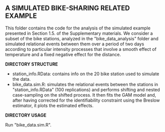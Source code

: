 ## A SIMULATED BIKE-SHARING RELATED EXAMPLE

This folder contains the code for the analysis of the simulated example presented in Section 1.5. of the Supplementary materials. We consider a subset of the bike stations, analyzed in the "bike_data_analysis" folder
and simulated relational events between them over a period of two days according to particular intensity processes that involve a smooth effect of temperature and a fixed negative effect for the distance.

__DIRECTORY STRUCTURE__

- station_info.RData: contains info on the 20 bike station used to simulate the data.
- bike_data.sim.R: simulates the relational events between the stations in "station_info.RData" (100 replications) and performs shifting and nested case-sampling on the shifted process. It then fits the GAM model and, after having corrected for the identifiability constraint using the Breslow estimator, it plots the estimated effects.

__DIRECTORY USAGE__

Run "bike_data.sim.R".
